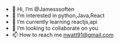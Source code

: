 - 👋 Hi, I’m @Jamesssoften
- 👀 I’m interested in python,Java,React
- 🌱 I’m currently learning reactjs,api
- 💞️ I’m looking to collaborate on you
- 📫 How to reach me nwatt91@gmail.com

<!---
Jamesssoften/Jamesssoften is a ✨ special ✨ repository because its `README.md` (this file) appears on your GitHub profile.
You can click the Preview link to take a look at your changes.
--->
